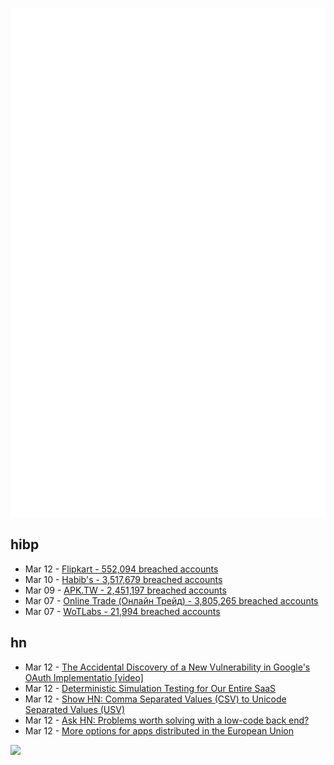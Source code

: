 ![Metrics](https://raw.githubusercontent.com/phixion/phixion/master/metrics.svg)

## hibp

<!--
for https://github.com/phixion/phixion/blob/main/.github/workflows/feeds.yml
-->
<!--START_SECTION:haveibeenpwnd-->
- Mar 12 - [Flipkart - 552,094 breached accounts](https://haveibeenpwned.com/PwnedWebsites#Flipkart)
- Mar 10 - [Habib's - 3,517,679 breached accounts](https://haveibeenpwned.com/PwnedWebsites#Habibs)
- Mar 09 - [APK.TW - 2,451,197 breached accounts](https://haveibeenpwned.com/PwnedWebsites#APKTW)
- Mar 07 - [Online Trade (Онлайн Трейд) - 3,805,265 breached accounts](https://haveibeenpwned.com/PwnedWebsites#OnlineTrade)
- Mar 07 - [WoTLabs - 21,994 breached accounts](https://haveibeenpwned.com/PwnedWebsites#WoTLabs)
<!--END_SECTION:haveibeenpwnd-->

## hn

<!--
for https://github.com/phixion/phixion/blob/main/.github/workflows/feeds.yml
-->
<!--START_SECTION:hn-->
- Mar 12 - [The Accidental Discovery of a New Vulnerability in Google's OAuth Implementatio [video]](https://www.youtube.com/watch?v=77doS9hCe8A)
- Mar 12 - [Deterministic Simulation Testing for Our Entire SaaS](https://www.warpstream.com/blog/deterministic-simulation-testing-for-our-entire-saas)
- Mar 12 - [Show HN: Comma Separated Values (CSV) to Unicode Separated Values (USV)](https://crates.io/crates/csv-to-usv)
- Mar 12 - [Ask HN: Problems worth solving with a low-code back end?](https://news.ycombinator.com/item?id=39678929)
- Mar 12 - [More options for apps distributed in the European Union](https://developer.apple.com/news/?id=8c1m8hqt)
<!--END_SECTION:hn-->

<!--
for https://yhype.me
-->
![](https://hit.yhype.me/github/profile?user_id=13013670)
